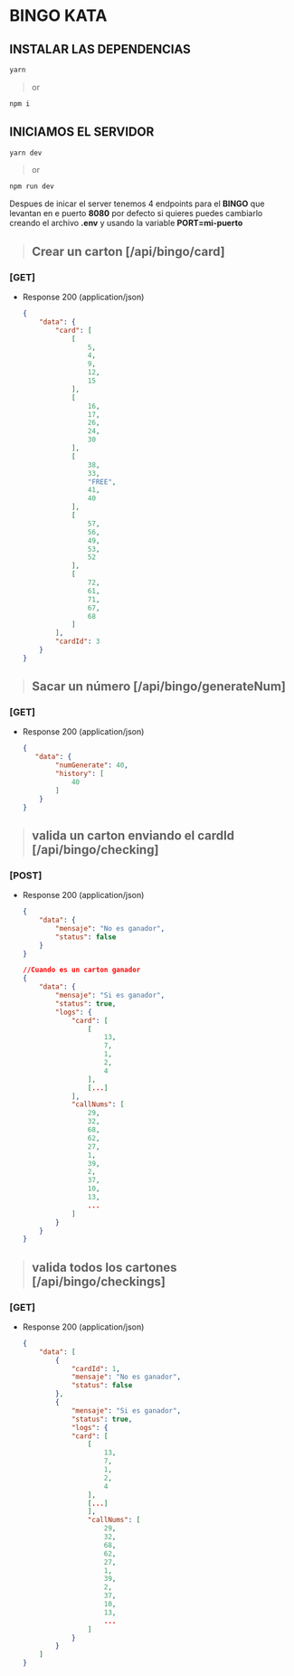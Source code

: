 # BINGO KATA

## INSTALAR LAS DEPENDENCIAS

```bash
yarn
```
> or

```bash
npm i
```

## INICIAMOS EL SERVIDOR

```bash
yarn dev 
```
> or

```bash
npm run dev
```

Despues de inicar el server tenemos 4 endpoints para el **BINGO** que levantan en e puerto **8080** por defecto si quieres puedes cambiarlo creando el archivo **.env** y usando la variable **PORT=mi-puerto**


> ## Crear un carton [/api/bingo/card]
### [GET]
+ Response 200 (application/json) 
    ```JSON
    {
        "data": {
            "card": [
                [
                    5,
                    4,
                    9,
                    12,
                    15
                ],
                [
                    16,
                    17,
                    26,
                    24,
                    30
                ],
                [
                    38,
                    33,
                    "FREE",
                    41,
                    40
                ],
                [
                    57,
                    56,
                    49,
                    53,
                    52
                ],
                [
                    72,
                    61,
                    71,
                    67,
                    68
                ]
            ],
            "cardId": 3
        }
    }
    ````

> ## Sacar un número [/api/bingo/generateNum]

### [GET]
+ Response 200 (application/json) 
    ```JSON
    {
       "data": {
            "numGenerate": 40,
            "history": [
                40
            ]
        }
    }
    ```

> ## valida un carton enviando el cardId [/api/bingo/checking]

### [POST]
+ Response 200 (application/json) 
    ```JSON
    {
        "data": {
            "mensaje": "No es ganador",
            "status": false
        }
    }

    //Cuando es un carton ganador
    {
        "data": {
            "mensaje": "Si es ganador",
            "status": true,
            "logs": {
                "card": [
                    [
                        13,
                        7,
                        1,
                        2,
                        4
                    ],
                    [...]
                ],
                "callNums": [
                    29,
                    32,
                    68,
                    62,
                    27,
                    1,
                    39,
                    2,
                    37,
                    10,
                    13,
                    ...
                ]
            }
        }
    }
    ```

> ## valida todos los cartones [/api/bingo/checkings]

### [GET]
+ Response 200 (application/json) 
    ```JSON
    {
        "data": [
            {
                "cardId": 1,
                "mensaje": "No es ganador",
                "status": false
            },
            {
                "mensaje": "Si es ganador",
                "status": true,
                "logs": {
                "card": [
                    [
                        13,
                        7,
                        1,
                        2,
                        4
                    ],
                    [...]
                    ],
                    "callNums": [
                        29,
                        32,
                        68,
                        62,
                        27,
                        1,
                        39,
                        2,
                        37,
                        10,
                        13,
                        ...
                    ]
                }
            }
        ]
    }
    ```